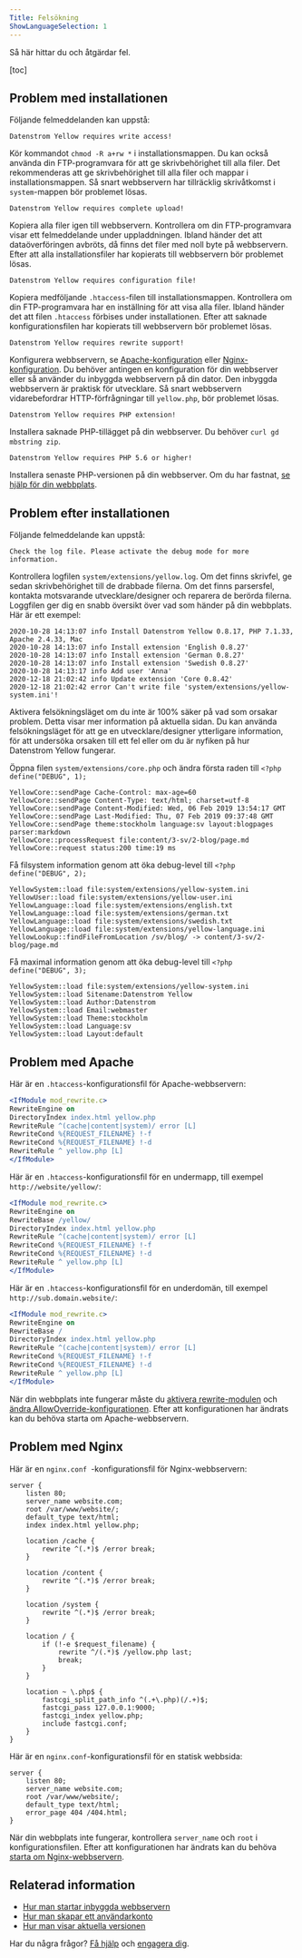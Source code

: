 ```yaml
---
Title: Felsökning
ShowLanguageSelection: 1
---
```

Så här hittar du och åtgärdar fel.

[toc]

## Problem med installationen

Följande felmeddelanden kan uppstå:

```
Datenstrom Yellow requires write access!
```

Kör kommandot `chmod -R a+rw *` i installationsmappen. Du kan också använda din FTP-programvara för att ge skrivbehörighet till alla filer. Det rekommenderas att ge skrivbehörighet till alla filer och mappar i installationsmappen. Så snart webbservern har tillräcklig skrivåtkomst i `system`-mappen bör problemet lösas.

```
Datenstrom Yellow requires complete upload!
```

Kopiera alla filer igen till webbservern. Kontrollera om din FTP-programvara visar ett felmeddelande under uppladdningen. Ibland händer det att dataöverföringen avbröts, då finns det filer med noll byte på webbservern. Efter att alla installationsfiler har kopierats till webbservern bör problemet lösas.

```
Datenstrom Yellow requires configuration file!
```

Kopiera medföljande `.htaccess`-filen till installationsmappen. Kontrollera om din FTP-programvara har en inställning för att visa alla filer. Ibland händer det att filen `.htaccess` förbises under installationen. Efter att saknade konfigurationsfilen har kopierats till webbservern bör problemet lösas.

```
Datenstrom Yellow requires rewrite support!
```

Konfigurera webbservern, se [Apache-konfiguration](#problem-med-apache) eller [Nginx-konfiguration](#problem-med-nginx). Du behöver antingen en konfiguration för din webbserver eller så använder du inbyggda webbservern på din dator. Den inbyggda webbservern är praktisk för utvecklare. Så snart webbservern vidarebefordrar HTTP-förfrågningar till `yellow.php`, bör problemet lösas.

```
Datenstrom Yellow requires PHP extension!
```

Installera saknade PHP-tillägget på din webbserver. Du behöver `curl gd mbstring zip`.

```
Datenstrom Yellow requires PHP 5.6 or higher!
```

Installera senaste PHP-versionen på din webbserver. Om du har fastnat, [se hjälp för din webbplats](.).

## Problem efter installationen

Följande felmeddelande kan uppstå:

```
Check the log file. Please activate the debug mode for more information.
```

Kontrollera logfilen `system/extensions/yellow.log`. Om det finns skrivfel, ge sedan skrivbehörighet till de drabbade filerna. Om det finns parsersfel, kontakta motsvarande utvecklare/designer och reparera de berörda filerna. Loggfilen ger dig en snabb översikt över vad som händer på din webbplats. Här är ett exempel: 

```
2020-10-28 14:13:07 info Install Datenstrom Yellow 0.8.17, PHP 7.1.33, Apache 2.4.33, Mac
2020-10-28 14:13:07 info Install extension 'English 0.8.27'
2020-10-28 14:13:07 info Install extension 'German 0.8.27'
2020-10-28 14:13:07 info Install extension 'Swedish 0.8.27'
2020-10-28 14:13:17 info Add user 'Anna'
2020-12-18 21:02:42 info Update extension 'Core 0.8.42'
2020-12-18 21:02:42 error Can't write file 'system/extensions/yellow-system.ini'!
```

Aktivera felsökningsläget om du inte är 100% säker på vad som orsakar problem. Detta visar mer information på aktuella sidan. Du kan använda felsökningsläget för att ge en utvecklare/designer ytterligare information, för att undersöka orsaken till ett fel eller om du är nyfiken på hur Datenstrom Yellow fungerar. 

Öppna filen `system/extensions/core.php` och ändra första raden till `<?php define("DEBUG", 1);`

```
YellowCore::sendPage Cache-Control: max-age=60
YellowCore::sendPage Content-Type: text/html; charset=utf-8
YellowCore::sendPage Content-Modified: Wed, 06 Feb 2019 13:54:17 GMT
YellowCore::sendPage Last-Modified: Thu, 07 Feb 2019 09:37:48 GMT
YellowCore::sendPage theme:stockholm language:sv layout:blogpages parser:markdown
YellowCore::processRequest file:content/3-sv/2-blog/page.md
YellowCore::request status:200 time:19 ms
```

Få filsystem information genom att öka debug-level till `<?php define("DEBUG", 2);`

```
YellowSystem::load file:system/extensions/yellow-system.ini
YellowUser::load file:system/extensions/yellow-user.ini
YellowLanguage::load file:system/extensions/english.txt
YellowLanguage::load file:system/extensions/german.txt
YellowLanguage::load file:system/extensions/swedish.txt
YellowLanguage::load file:system/extensions/yellow-language.ini
YellowLookup::findFileFromLocation /sv/blog/ -> content/3-sv/2-blog/page.md
```

Få maximal information genom att öka debug-level till `<?php define("DEBUG", 3);`

```
YellowSystem::load file:system/extensions/yellow-system.ini
YellowSystem::load Sitename:Datenstrom Yellow
YellowSystem::load Author:Datenstrom
YellowSystem::load Email:webmaster
YellowSystem::load Theme:stockholm
YellowSystem::load Language:sv
YellowSystem::load Layout:default
```

## Problem med Apache

Här är en `.htaccess`-konfigurationsfil för Apache-webbservern:

```apache
<IfModule mod_rewrite.c>
RewriteEngine on
DirectoryIndex index.html yellow.php
RewriteRule ^(cache|content|system)/ error [L]
RewriteCond %{REQUEST_FILENAME} !-f
RewriteCond %{REQUEST_FILENAME} !-d
RewriteRule ^ yellow.php [L]
</IfModule>
```

Här är en `.htaccess`-konfigurationsfil för en undermapp, till exempel `http://website/yellow/`:

```apache
<IfModule mod_rewrite.c>
RewriteEngine on
RewriteBase /yellow/
DirectoryIndex index.html yellow.php
RewriteRule ^(cache|content|system)/ error [L]
RewriteCond %{REQUEST_FILENAME} !-f
RewriteCond %{REQUEST_FILENAME} !-d
RewriteRule ^ yellow.php [L]
</IfModule>
```

Här är en `.htaccess`-konfigurationsfil för en underdomän, till exempel `http://sub.domain.website/`:

```apache
<IfModule mod_rewrite.c>
RewriteEngine on
RewriteBase /
DirectoryIndex index.html yellow.php
RewriteRule ^(cache|content|system)/ error [L]
RewriteCond %{REQUEST_FILENAME} !-f
RewriteCond %{REQUEST_FILENAME} !-d
RewriteRule ^ yellow.php [L]
</IfModule>
```

När din webbplats inte fungerar måste du [aktivera rewrite-modulen](https://stackoverflow.com/questions/869092/how-to-enable-mod-rewrite-for-apache-2-2) och [ändra AllowOverride-konfigurationen](https://stackoverflow.com/questions/18740419/how-to-set-allowoverride-all). Efter att konfigurationen har ändrats kan du behöva starta om Apache-webbservern.

## Problem med Nginx

Här är en `nginx.conf `-konfigurationsfil för Nginx-webbservern:

```nginx
server {
    listen 80;
    server_name website.com;
    root /var/www/website/;
    default_type text/html;
    index index.html yellow.php;

    location /cache {
        rewrite ^(.*)$ /error break;
    }

    location /content {
        rewrite ^(.*)$ /error break;
    }

    location /system {
        rewrite ^(.*)$ /error break;
    }

    location / {
        if (!-e $request_filename) {
            rewrite ^/(.*)$ /yellow.php last;
            break;
        }
    }

    location ~ \.php$ {
        fastcgi_split_path_info ^(.+\.php)(/.+)$;
        fastcgi_pass 127.0.0.1:9000;
        fastcgi_index yellow.php;
        include fastcgi.conf;
    }
}
```

Här är en `nginx.conf`-konfigurationsfil för en statisk webbsida:

```nginx
server {
    listen 80;
    server_name website.com;
    root /var/www/website/;
    default_type text/html;
    error_page 404 /404.html;
}
```

När din webbplats inte fungerar, kontrollera `server_name` och `root` i konfigurationsfilen. Efter att konfigurationen har ändrats kan du behöva [starta om Nginx-webbservern](https://stackoverflow.com/questions/21292533/reload-nginx-configuration).

## Relaterad information

* [Hur man startar inbyggda webbservern](https://github.com/datenstrom/yellow-extensions/tree/master/source/command/README-sv.md)
* [Hur man skapar ett användarkonto](https://github.com/datenstrom/yellow-extensions/tree/master/source/edit/README-sv.md)
* [Hur man visar aktuella versionen](https://github.com/datenstrom/yellow-extensions/tree/master/source/update/README-sv.md)

Har du några frågor? [Få hjälp](.) och [engagera dig](contributing-guidelines).
